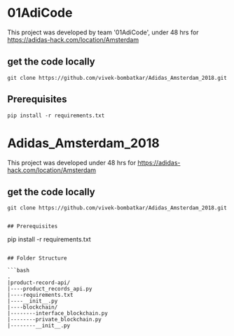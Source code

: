 # 01AdiCode
This project was developed by team '01AdiCode',  under 48 hrs for https://adidas-hack.com/location/Amsterdam


## get the code locally
```
git clone https://github.com/vivek-bombatkar/Adidas_Amsterdam_2018.git
```


## Prerequisites
```
pip install -r requirements.txt
```

# Adidas_Amsterdam_2018
This project was developed under 48 hrs for https://adidas-hack.com/location/Amsterdam


## get the code locally
```
git clone https://github.com/vivek-bombatkar/Adidas_Amsterdam_2018.git
```
```

## Prerequisites
```
pip install -r requirements.txt
```

## Folder Structure

```bash
.
|product-record-api/
|----product_records_api.py
|----requirements.txt
|----__init__.py
|----blockchain/
|--------interface_blockchain.py
|--------private_blockchain.py
|--------__init__.py
```

